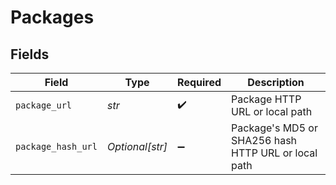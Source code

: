 # Packages


## Fields

| Field                                               | Type                                                | Required                                            | Description                                         |
| --------------------------------------------------- | --------------------------------------------------- | --------------------------------------------------- | --------------------------------------------------- |
| `package_url`                                       | *str*                                               | :heavy_check_mark:                                  | Package HTTP URL or local path                      |
| `package_hash_url`                                  | *Optional[str]*                                     | :heavy_minus_sign:                                  | Package's MD5 or SHA256 hash HTTP URL or local path |